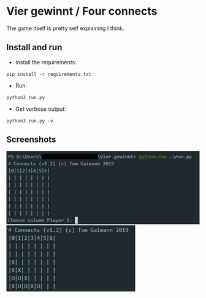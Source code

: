# Vier gewinnt / Four connects
The game itself is pretty self explaining I think.

## Install and run
- Install the requirements:
```
pip install -r requirements.txt
```

- Run:
```
python3 run.py
```

- Get verbose output:
```
python3 run.py -v
```

## Screenshots
![alt text](screenshots/Screenshot_1.png)
![alt text](screenshots/Screenshot_2.png)
